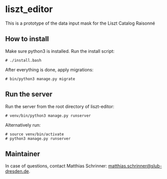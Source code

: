 # liszt_editor
This is a prototype of the data input mask for the Liszt Catalog Raisonné

## How to install

Make sure python3 is installed. Run the install script: 

```{bash}
# ./install.bash
```

After everything is done, apply migrations:

```{bash}
# bin/python3 manage.py migrate
```

## Run the server

Run the server from the root directory of liszt-editor:

```{bash}
# venv/bin/python3 manage.py runserver
```

Alternatively run: 
```{bash}
# source venv/bin/activate
# python3 manage.py runserver
``` 

## Maintainer

In case of questions, contact Matthias Schrinner: matthias.schrinner@slub-dresden.de.
